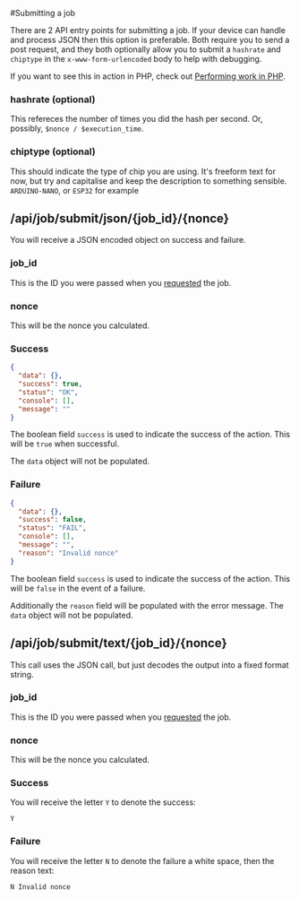 #Submitting a job

There are 2 API entry points for submitting a job. If your device can handle and process JSON then this option is preferable. Both require you to send a post request, and they both optionally allow you to submit a `hashrate` and `chiptype` in the `x-www-form-urlencoded` body to help with debugging.

If you want to see this in action in PHP, check out [Performing work in PHP](/wiki/api/job/php).

### hashrate (optional)

This refereces the number of times you did the hash per second. Or, possibly, `$nonce / $execution_time`.

### chiptype (optional)

This should indicate the type of chip you are using. It's freeform text for now, but try and capitalise and keep the description to something sensible. `ARDUINO-NANO`, or `ESP32` for example

## /api/job/submit/json/{job_id}/{nonce}

You will receive a JSON encoded object on success and failure.

### job_id

This is the ID you were passed when you [requested](/wiki/api/job/request) the job.

### nonce

This will be the nonce you calculated.

### Success

```json
{
  "data": {},
  "success": true,
  "status": "OK",
  "console": [],
  "message": ""
}
```

The boolean field `success` is used to indicate the success of the action. This will be `true` when successful.

The `data` object will not be populated.

### Failure

```json
{
  "data": {},
  "success": false,
  "status": "FAIL",
  "console": [],
  "message": "",
  "reason": "Invalid nonce"
}
```

The boolean field `success` is used to indicate the success of the action. This will be `false` in the event of a failure. 

Additionally the `reason` field will be populated with the error message. The `data` object will not be populated.


## /api/job/submit/text/{job_id}/{nonce}

This call uses the JSON call, but just decodes the output into a fixed format string. 

### job_id

This is the ID you were passed when you [requested](/wiki/api/job/request) the job.

### nonce

This will be the nonce you calculated.

### Success

You will receive the letter `Y` to denote the success:

```
Y
```

### Failure

You will receive the letter `N` to denote the failure a white space, then the reason text:

```
N Invalid nonce 
```

